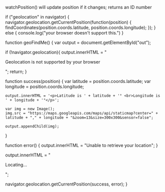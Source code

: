 <!-- getCurrentPosition() = current geo position, executes call back when position is determined


navigator.geolocation is the object you can get geolocation from -->

watchPosition() will update position if it changes; returns an ID number



if ("geolocation" in navigator) {
  navigator.geolocation.getCurrentPosition(function(position) {
    findCoordinates(position.coords.latitude, position.coords.longitude);
  });
} else {
  console.log("your browser doesn't support this.")
}

function geoFindMe() {
  var output = document.getElementById("out");

  if (!navigator.geolocation){
    output.innerHTML = "<p>Geolocation is not supported by your browser</p>";
    return;
  }

  function success(position) {
    var latitude  = position.coords.latitude;
    var longitude = position.coords.longitude;

    output.innerHTML = '<p>Latitude is ' + latitude + '° <br>Longitude is ' + longitude + '°</p>';

    var img = new Image();
    img.src = "https://maps.googleapis.com/maps/api/staticmap?center=" + latitude + "," + longitude + "&zoom=13&size=300x300&sensor=false";

    output.appendChild(img);
  }

  function error() {
    output.innerHTML = "Unable to retrieve your location";
  }

  output.innerHTML = "<p>Locating…</p>";

  navigator.geolocation.getCurrentPosition(success, error);
}


<!-- <script async defer
src="https://maps.googleapis.com/maps/api/js?key=AIzaSyDCq04ArY70ba05n6sTkDx0VldkX1fVtCg&callback=initMap">
</script> -->
